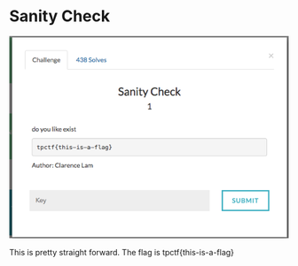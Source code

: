 # Sanity Check

![](SanityCheck.png)

This is pretty straight forward.
The flag is tpctf{this-is-a-flag}
